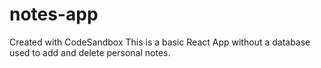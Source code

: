 # notes-app
Created with CodeSandbox
This is a basic React App without a database used to add and delete personal notes. 
